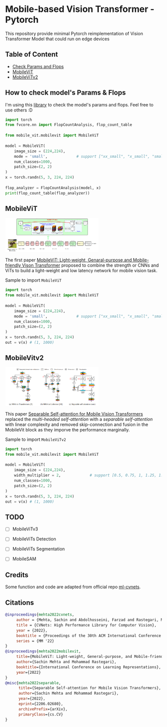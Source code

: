 # Mobile-based Vision Transformer - Pytorch

This repository provide minimal Pytorch reimplementation of Vision Transformer Model that could run on edge devices


## Table of Content

- [Check Params and Flops](#how-to-check-models-params--flops)
- [MobileViT](#MobileViT)
- [MobileViTv2](#mobilevitv2)


## How to check model's Params & Flops

I'm using this <a href="https://github.com/facebookresearch/fvcore">library</a> to check the model's params and flops. Feel free to use others :D

```python
import torch
from fvcore.nn import FlopCountAnalysis, flop_count_table 

from mobile_vit.mobilevit import MobileViT

model = MobileViT(
    image_size = (224,224), 
    mode = 'small',             # support ["xx_small", "x_small", "small"] as shown in paper
    num_classes=1000, 
    patch_size=(2, 2)
)
x = torch.randn(5, 3, 224, 224)

flop_analyzer = FlopCountAnalysis(model, x)
print(flop_count_table(flop_analyzer))
```

## MobileViT

<img src="./asset/mobilevit.png" width="300px"></img>

The first paper <a href="https://arxiv.org/abs/2110.02178">MobileViT: Light-weight, Genaral-purpose,and Mobile-friendly Vison Transformer</a> proposed to combine the strength or CNNs and ViTs to build a light-weight and low latency network for mobile vision task.

Sample to import `MobileViT`

```python
import torch
from mobile_vit.mobilevit import MobileViT

model = MobileViT(
    image_size = (224,224), 
    mode = 'small',             # support ["xx_small", "x_small", "small"] as shown in paper
    num_classes=1000, 
    patch_size=(2, 2)
)
x = torch.randn(5, 3, 224, 224)
out = v(x) # (1, 1000)
```

## MobileVitv2

<img src="./asset/mobilevitv2.png" width="300px"></img>

This paper <a href="https://arxiv.org/abs/2206.02680">Separable Self-attention for Mobile Vision Transformers</a> replaced the *multi-headed self-attention* with a *separable self-attention* with linear complexity and removed skip-connection and fusion in the MobileVit block as they imporve the performance marginally.

Sample to import `MobileViTv2`

```python
import torch
from mobile_vit.mobilevit import MobileViT

model = MobileViT(
    image_size = (224,224), 
    width_multiplier = 2,             # support [0.5, 0.75, 1, 1.25, 1.5, 1.75, 2] as shown in paper
    num_classes=1000, 
    patch_size=(2, 2)
)
x = torch.randn(5, 3, 224, 224)
out = v(x) # (1, 1000)
```

## TODO
- [ ] MobileViTv3
- [ ] MobileViTs Detection
- [ ] MobileViTs Segmentation
- [ ] MobileSAM


## Credits
Some function and code are adapted from official repo <a href="https://github.com/apple/ml-cvnets">ml-cvnets</a>.


## Citations
```bibtex
@inproceedings{mehta2022cvnets, 
     author = {Mehta, Sachin and Abdolhosseini, Farzad and Rastegari, Mohammad}, 
     title = {CVNets: High Performance Library for Computer Vision}, 
     year = {2022}, 
     booktitle = {Proceedings of the 30th ACM International Conference on Multimedia}, 
     series = {MM '22} 
}
@inproceedings{mehta2022mobilevit,
     title={MobileViT: Light-weight, General-purpose, and Mobile-friendly Vision Transformer},
     author={Sachin Mehta and Mohammad Rastegari},
     booktitle={International Conference on Learning Representations},
     year={2022}
}
@misc{mehta2022separable,
      title={Separable Self-attention for Mobile Vision Transformers}, 
      author={Sachin Mehta and Mohammad Rastegari},
      year={2022},
      eprint={2206.02680},
      archivePrefix={arXiv},
      primaryClass={cs.CV}
}
```